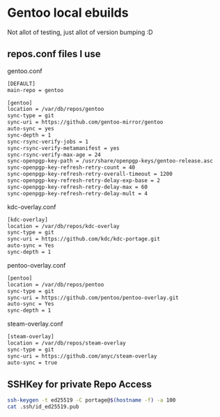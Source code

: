 # Gentoo local ebuilds

Not allot of testing, just allot of version bumping :D

## repos.conf files I use

gentoo.conf
```bash
[DEFAULT]
main-repo = gentoo

[gentoo]
location = /var/db/repos/gentoo
sync-type = git
sync-uri = https://github.com/gentoo-mirror/gentoo
auto-sync = yes
sync-depth = 1
sync-rsync-verify-jobs = 1
sync-rsync-verify-metamanifest = yes
sync-rsync-verify-max-age = 24
sync-openpgp-key-path = /usr/share/openpgp-keys/gentoo-release.asc
sync-openpgp-key-refresh-retry-count = 40
sync-openpgp-key-refresh-retry-overall-timeout = 1200
sync-openpgp-key-refresh-retry-delay-exp-base = 2
sync-openpgp-key-refresh-retry-delay-max = 60
sync-openpgp-key-refresh-retry-delay-mult = 4
```

kdc-overlay.conf
```bash
[kdc-overlay]
location = /var/db/repos/kdc-overlay
sync-type = git
sync-uri = https://github.com/kdc/kdc-portage.git
auto-sync = Yes
sync-depth = 1
```

pentoo-overlay.conf
```bash
[pentoo]
location = /var/db/repos/pentoo
sync-type = git
sync-uri = https://github.com/pentoo/pentoo-overlay.git
auto-sync = Yes
sync-depth = 1
```

steam-overlay.conf
```bash
[steam-overlay]
location = /var/db/repos/steam-overlay
sync-type = git
sync-uri = https://github.com/anyc/steam-overlay
auto-sync = true
```

## SSHKey for private Repo Access

```bash
ssh-keygen -t ed25519 -C portage@$(hostname -f) -a 100
cat .ssh/id_ed25519.pub 
```
